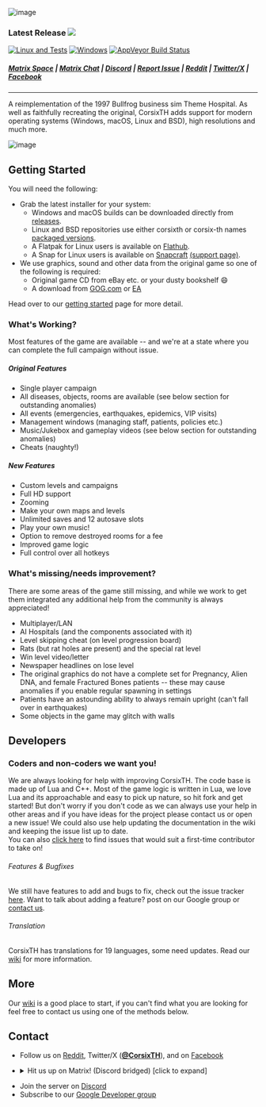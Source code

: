 <picture>![image](https://github.com/CorsixTH/CorsixTH/assets/20030128/923883d1-cd2b-48a9-8506-6ee03e2745dc)</picture>

### Latest Release <a href="https://github.com/CorsixTh/CorsixTH/releases/latest"><img src="https://img.shields.io/github/v/release/CorsixTH/CorsixTH?style=for-the-badge&color=green" align="top"></a>
[![Linux and Tests](https://github.com/CorsixTH/CorsixTH/actions/workflows/Linux.yml/badge.svg?branch=master)](https://github.com/CorsixTH/CorsixTH/actions/workflows/Linux.yml) [![Windows](https://github.com/CorsixTH/CorsixTH/actions/workflows/Windows.yml/badge.svg?branch=master&event=push)](https://github.com/CorsixTH/CorsixTH/actions/workflows/Windows.yml) [![AppVeyor Build Status](https://ci.appveyor.com/api/projects/status/github/CorsixTH/CorsixTH?branch=master&svg=true&passingText=Windows%20-%20OK&failingText=Windows%20-%20Failing)](https://ci.appveyor.com/project/TheCycoONE/corsixth)
##### [Matrix Space](https://matrix.to/#/#CorsixTH:matrix.org) | [Matrix Chat](https://matrix.to/#/#corsixth-general:matrix.org) | [Discord](https://discord.gg/Mxeztvh) | [Report Issue](https://github.com/CorsixTH/CorsixTH/issues/new) | [Reddit](https://www.reddit.com/r/corsixth) | [Twitter/X](https://twitter.com/CorsixTH) | [Facebook](https://facebook.com/CorsixTH)
----

A reimplementation of the 1997 Bullfrog business sim Theme Hospital. As well as faithfully recreating the original, CorsixTH adds support for modern operating systems (Windows, macOS, Linux and BSD), high resolutions and much more.

<picture>![image](https://github.com/CorsixTH/CorsixTH/assets/20030128/71a42d5f-d486-4309-ba85-77e114880bcb)</picture>


## Getting Started ##

You will need the following:

- Grab the latest installer for your system:
   - Windows and macOS builds can be downloaded directly from [releases](https://github.com/CorsixTH/CorsixTH/releases).
   - Linux and BSD repositories use either corsixth or corsix-th names [packaged versions](https://repology.org/metapackage/corsixth).
   - A Flatpak for Linux users is available on [Flathub](https://flathub.org/apps/details/com.corsixth.corsixth).
   - A Snap for Linux users is available on [Snapcraft](https://snapcraft.io/corsixth) [(support page)](https://github.com/snapcrafters/corsixth).
- We use graphics, sound and other data from the original game so one of the following is required:
   - Original game CD from eBay etc. or your dusty bookshelf :smile:
   - A download from [GOG.com](https://www.gog.com/game/theme_hospital) or [EA](https://www.ea.com/games/theme/theme-hospital)

 Head over to our [getting started](https://github.com/CorsixTH/CorsixTH/wiki/Getting-Started) page for more detail.

### What's Working? ###
Most features of the game are available -- and we're at a state where you can complete the full campaign without issue.
##### Original Features #####
- Single player campaign
- All diseases, objects, rooms are available (see below section for outstanding anomalies)
- All events (emergencies, earthquakes, epidemics, VIP visits)
- Management windows (managing staff, patients, policies etc.)
- Music/Jukebox and gameplay videos (see below section for outstanding anomalies)
- Cheats (naughty!)
##### New Features #####
- Custom levels and campaigns
- Full HD support
- Zooming
- Make your own maps and levels
- Unlimited saves and 12 autosave slots
- Play your own music!
- Option to remove destroyed rooms for a fee
- Improved game logic
- Full control over all hotkeys

### What's missing/needs improvement? ###
There are some areas of the game still missing, and while we work to get them integrated any additional help from the community is always appreciated!
- Multiplayer/LAN
- AI Hospitals (and the components associated with it)
- Level skipping cheat (on level progression board)
- Rats (but rat holes are present) and the special rat level
- Win level video/letter
- Newspaper headlines on lose level
- The original graphics do not have a complete set for Pregnancy, Alien DNA, and female Fractured Bones patients -- these may cause anomalies if you enable regular spawning in settings
- Patients have an astounding ability to always remain upright (can't fall over in earthquakes)
- Some objects in the game may glitch with walls

## Developers
### Coders and non-coders we want you!

We are always looking for help with improving CorsixTH. The code base is made up of Lua and C++. Most of the game logic is written in Lua, we love Lua and its approachable and easy to pick up nature, so hit fork and get started! But don't worry if you don't code as we can always use your help in other areas and if you have ideas for the project please contact us or open a new issue! We could also use help updating the documentation in the wiki and keeping the issue list up to date.\
You can also [click here](https://github.com/CorsixTH/CorsixTH/issues?q=is%3Aissue+is%3Aopen+label%3A%22Good+First+Issue%22) to find issues that would suit a first-time contributor to take on!

###### Features & Bugfixes ######
We still have features to add and bugs to fix, check out the issue tracker [here](https://github.com/CorsixTH/CorsixTH/issues). Want to talk about adding a feature? post on our Google group or [contact us](#Contact).

###### Translation ######
CorsixTH has translations for 19 languages, some need updates. Read our [wiki](https://github.com/CorsixTH/CorsixTH/wiki/Localization) for more information.

## More

Our [wiki](https://github.com/CorsixTH/CorsixTH/wiki) is a good place to start, if you can't find what you are looking for feel free to contact us using one of the methods below.

## Contact

- Follow us on [Reddit](https://www.reddit.com/r/corsixth), Twitter/X ([**@CorsixTH**](https://twitter.com/CorsixTH)), and on [Facebook](https://facebook.com/CorsixTH)
- <details>
  <summary>Hit us up on Matrix! (Discord bridged) [click to expand]</summary>
  
  - **CorsixTH Space** (includes all rooms below, if your client supports it) [#CorsixTH:matrix.org](https://matrix.to/#/#CorsixTH:matrix.org)
  - **General Chat** [#corsixth-general:matrix.org](https://matrix.to/#/#corsixth-general:matrix.org)
  - **Announcements** [#corsixth-announcements:matrix.org](https://matrix.to/#/#corsixth-announcements:matrix.org)
  - **Technical Discussion** (DevOps) [#corsixth-technical:matrix.org](https://matrix.to/#/#corsixth-technical:matrix.org)
  - **Help!** [#corsixth-help:matrix.org](https://matrix.to/#/#corsixth-help:matrix.org)
  - **Community Content** [#corsixth-usercontent:matrix.org](https://matrix.to/#/#corsixth-usercontent:matrix.org)
  
</details>

- Join the server on [Discord](https://discord.gg/Mxeztvh)
- Subscribe to our [Google Developer group](https://groups.google.com/g/corsix-th-dev)
